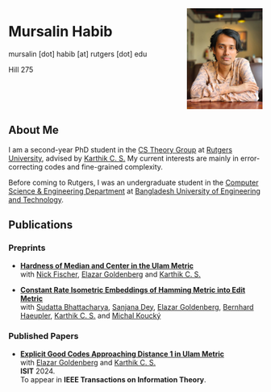 <head>
    <!--<link rel="stylesheet" type="text/css" href="/styles.css">-->
    <title>Mursalin Habib</title>
    <!-- <script>
        window.onload = function() {
            document.body.style.fontFamily = "'Palatino Linotype', serif";
        };
    </script> -->
</head>

<style>
    .header-section {
        display: flex;
        justify-content: space-between; /* this spaces the details and photo apart */
        align-items: flex-start; /* aligns items to the top */
    }

    .profile-photo {
        width: 150px; /* or your desired width */
        margin-left: 20px; /* some space between the details and the photo */
    }

    .details {
        /* If you want to push the name down a little, use margin-top with a smaller value like 10px or 20px */
        margin-top: -10px;
    }
</style>

<div class="header-section">
    <div class="details">
        <h1>Mursalin Habib</h1>
        mursalin [dot] habib [at] rutgers [dot] edu
        <!-- Uncomment the below line when you have your room number -->
        <p>Hill 275</p>
    </div>
    <img src="/files/website-photo.jpg" alt="Mursalin Habib" class="profile-photo">
</div>

## About Me

I am a second-year PhD student in the [CS Theory Group](https://theory.cs.rutgers.edu/) at [Rutgers University](https://www.rutgers.edu/), advised by [Karthik C. S.](http://karthikcs.org/) My current interests are mainly in error-correcting codes and fine-grained complexity.

Before coming to Rutgers, I was an undergraduate student in the [Computer Science & Engineering Department](https://cse.buet.ac.bd/) at [Bangladesh University of Engineering and Technology](https://www.buet.ac.bd/).


## Publications



### Preprints
- **[Hardness of Median and Center in the Ulam Metric](https://arxiv.org/abs/2504.16437)**
  <br>with [Nick Fischer](https://nick-fischer.com/), [Elazar Goldenberg](https://sites.google.com/site/elazargoldenberg/home) and [Karthik C. S.](https://cskarthikcs.github.io/)
  
- **[Constant Rate Isometric Embeddings of Hamming Metric into Edit Metric](https://arxiv.org/abs/2504.03605)**
  <br>with [Sudatta Bhattacharya](https://www.mff.cuni.cz/en/faculty/organizational-structure/people?hdl=13958), [Sanjana Dey](https://sites.google.com/view/sanjanadey/home), [Elazar Goldenberg](https://sites.google.com/site/elazargoldenberg/home), [Bernhard Haeupler](https://people.inf.ethz.ch/haeuplb/), [Karthik C. S.](https://cskarthikcs.github.io/) and [Michal Koucký](https://iuuk.mff.cuni.cz/~koucky/)


### Published Papers
- **[Explicit Good Codes Approaching Distance 1 in Ulam Metric](https://arxiv.org/abs/2401.17235)**
  <br>with [Elazar Goldenberg](https://sites.google.com/site/elazargoldenberg/home) and [Karthik C. S.](https://cskarthikcs.github.io/)
  <br>**ISIT** 2024.
  <br>To appear in **IEEE Transactions on Information Theory**.



